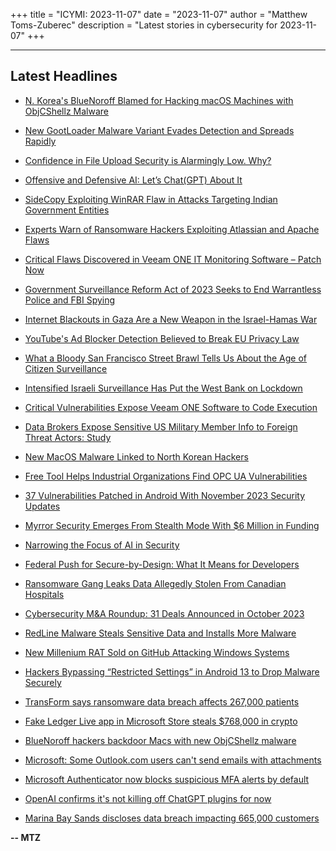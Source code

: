 +++
title = "ICYMI: 2023-11-07"
date = "2023-11-07"
author = "Matthew Toms-Zuberec"
description = "Latest stories in cybersecurity for 2023-11-07"
+++

---------------------------------------------------------------------------
## Latest Headlines
- [N. Korea's BlueNoroff Blamed for Hacking macOS Machines with ObjCShellz Malware](https://thehackernews.com/2023/11/n-korean-bluenoroff-blamed-for-hacking.html)

- [New GootLoader Malware Variant Evades Detection and Spreads Rapidly](https://thehackernews.com/2023/11/new-gootloader-malware-variant-evades.html)

- [Confidence in File Upload Security is Alarmingly Low. Why?](https://thehackernews.com/2023/11/confidence-in-file-upload-security-is.html)

- [Offensive and Defensive AI: Let’s Chat(GPT) About It](https://thehackernews.com/2023/11/offensive-and-defensive-ai-lets-chatgpt.html)

- [SideCopy Exploiting WinRAR Flaw in Attacks Targeting Indian Government Entities](https://thehackernews.com/2023/11/sidecopy-exploiting-winrar-flaw-in.html)

- [Experts Warn of Ransomware Hackers Exploiting Atlassian and Apache Flaws](https://thehackernews.com/2023/11/experts-warn-of-ransomware-hackers.html)

- [Critical Flaws Discovered in Veeam ONE IT Monitoring Software – Patch Now](https://thehackernews.com/2023/11/critical-flaws-discovered-in-veeam-one.html)

- [Government Surveillance Reform Act of 2023 Seeks to End Warrantless Police and FBI Spying](https://www.wired.com/story/government-surveillance-reform-act-2023/)

- [Internet Blackouts in Gaza Are a New Weapon in the Israel-Hamas War](https://www.wired.com/story/israel-gaza-internet-blackouts-weapon/)

- [YouTube's Ad Blocker Detection Believed to Break EU Privacy Law](https://www.wired.com/story/youtube-ad-blocker-detection-eu-privacy-law/)

- [What a Bloody San Francisco Street Brawl Tells Us About the Age of Citizen Surveillance](https://www.wired.com/story/san-francisco-doom-loop-citizen-surveillance/)

- [Intensified Israeli Surveillance Has Put the West Bank on Lockdown](https://www.wired.com/story/israel-surveillance-state-out-of-control-west-bank/)

- [Critical Vulnerabilities Expose Veeam ONE Software to Code Execution](https://www.securityweek.com/critical-vulnerabilities-expose-veeam-one-software-to-code-execution/)

- [Data Brokers Expose Sensitive US Military Member Info to Foreign Threat Actors: Study](https://www.securityweek.com/data-brokers-expose-sensitive-us-military-member-info-to-foreign-threat-actors-study/)

- [New MacOS Malware Linked to North Korean Hackers](https://www.securityweek.com/new-macos-malware-linked-to-north-korean-hackers/)

- [Free Tool Helps Industrial Organizations Find OPC UA Vulnerabilities](https://www.securityweek.com/free-tool-helps-industrial-organizations-find-opc-ua-vulnerabilities/)

- [37 Vulnerabilities Patched in Android With November 2023 Security Updates](https://www.securityweek.com/37-vulnerabilities-patched-in-android-with-november-2023-security-updates/)

- [Myrror Security Emerges From Stealth Mode With $6 Million in Funding](https://www.securityweek.com/myrror-security-emerges-from-stealth-mode-with-6-million-in-funding/)

- [Narrowing the Focus of AI in Security](https://www.securityweek.com/narrowing-the-focus-of-ai-in-security/)

- [Federal Push for Secure-by-Design: What It Means for Developers](https://www.securityweek.com/federal-push-for-secure-by-design-what-it-means-for-developers/)

- [Ransomware Gang Leaks Data Allegedly Stolen From Canadian Hospitals](https://www.securityweek.com/ransomware-gang-leaks-data-allegedly-stolen-from-canadian-hospitals/)

- [Cybersecurity M&A Roundup: 31 Deals Announced in October 2023](https://www.securityweek.com/cybersecurity-ma-roundup-31-deals-announced-in-october-2023/)

- [RedLine Malware Steals Sensitive Data and Installs More Malware](https://cybersecuritynews.com/redline-malware/)

- [New Millenium RAT Sold on GitHub Attacking Windows Systems](https://cybersecuritynews.com/millenium-rat-sold-on-github/)

- [Hackers Bypassing “Restricted Settings” in Android 13 to Drop Malware Securely](https://cybersecuritynews.com/hackers-bypass-android-13-restricted-settings/)

- [TransForm says ransomware data breach affects 267,000 patients](https://www.bleepingcomputer.com/news/security/transform-says-ransomware-data-breach-affects-267-000-patients/)

- [Fake Ledger Live app in Microsoft Store steals $768,000 in crypto](https://www.bleepingcomputer.com/news/security/fake-ledger-live-app-in-microsoft-store-steals-768-000-in-crypto/)

- [BlueNoroff hackers backdoor Macs with new ObjCShellz malware](https://www.bleepingcomputer.com/news/security/bluenoroff-hackers-backdoor-macs-with-new-objcshellz-malware/)

- [Microsoft: Some Outlook.com users can't send emails with attachments](https://www.bleepingcomputer.com/news/microsoft/microsoft-some-outlookcom-users-cant-send-emails-with-attachments/)

- [Microsoft Authenticator now blocks suspicious MFA alerts by default](https://www.bleepingcomputer.com/news/security/microsoft-authenticator-now-blocks-suspicious-mfa-alerts-by-default/)

- [OpenAI confirms it's not killing off ChatGPT plugins for now](https://www.bleepingcomputer.com/news/technology/openai-confirms-its-not-killing-off-chatgpt-plugins-for-now/)

- [Marina Bay Sands discloses data breach impacting 665,000 customers](https://www.bleepingcomputer.com/news/security/marina-bay-sands-discloses-data-breach-impacting-665-000-customers/)

**-- MTZ**